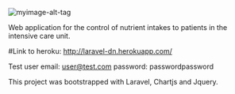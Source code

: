 ![myimage-alt-tag](http://laravel-dn.herokuapp.com/img/logo.png)

Web application for the control of nutrient intakes to patients in the intensive care unit.

#Link to heroku: http://laravel-dn.herokuapp.com/

Test user
  email: user@test.com 
  password: passwordpassword
  
This project was bootstrapped with Laravel, Chartjs and Jquery.
